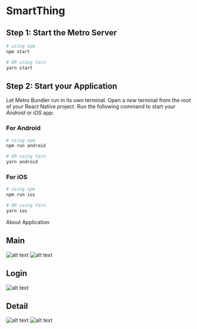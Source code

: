 # SmartThing

## Step 1: Start the Metro Server

```bash
# using npm
npm start

# OR using Yarn
yarn start
```

## Step 2: Start your Application

Let Metro Bundler run in its _own_ terminal. Open a _new_ terminal from the _root_ of your React Native project. Run the following command to start your _Android_ or _iOS_ app:

### For Android

```bash
# using npm
npm run android

# OR using Yarn
yarn android
```

### For iOS

```bash
# using npm
npm run ios

# OR using Yarn
yarn ios
```

About Application

## Main
![alt text](https://github.com/doananhduc0601/SmartThing/tree/main/SmartHome/Image/Image1.jpg?raw=true)
![alt text](https://github.com/doananhduc0601/SmartThing/tree/main/SmartHome/Image.Image3.jpg?raw=true)
## Login
![alt text](https://github.com/doananhduc0601/SmartThing/tree/main/SmartHome/Image/Image.jpg?raw=true)
## Detail
![alt text](https://github.com/doananhduc0601/SmartThing/tree/main/SmartHome/Image/Image2.jpg?raw=true)
![alt text](https://github.com/doananhduc0601/SmartThing/tree/main/SmartHome/Image/Image4.jpg?raw=true)

